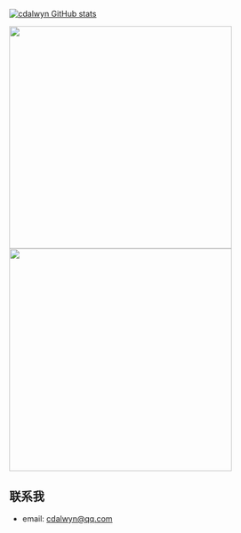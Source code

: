 [![cdalwyn GitHub stats](https://github-readme-stats.vercel.app/api?username=cdalwyn&hide=contribs,prs&show_icons=true&include_all_commits=true&theme=vue)](https://github.com/cdalwyn)

<div class="wrap" style="overflow-x: auto;overflow-y: hidden; ">
<a href="https://github.com/cdalwyn/mvvmcomponent">
  <img align="center" src="https://github-readme-stats.vercel.app/api/pin/?username=cdalwyn&repo=mvvmcomponent&theme=vue" width = 400px/>
</a>

<a href="https://github.com/cdalwyn/BaseMvvmScaffold">
  <img align="center" src="https://github-readme-stats.vercel.app/api/pin/?username=cdalwyn&repo=BaseMvvmScaffold&theme=vue" width = 400px/>
</a>
  
</div>


**联系我**
---
*  email: cdalwyn@qq.com
<!--
**cdalwyn/cdalwyn** is a ✨ _special_ ✨ repository because its `README.md` (this file) appears on your GitHub profile.

Here are some ideas to get you started:

- 🔭 I’m currently working on ...
- 🌱 I’m currently learning ...
- 👯 I’m looking to collaborate on ...
- 🤔 I’m looking for help with ...
- 💬 Ask me about ...
- 📫 How to reach me: ...
- 😄 Pronouns: ...
- ⚡ Fun fact: ...
-->
